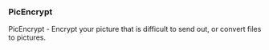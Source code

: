### PicEncrypt
PicEncrypt - Encrypt your picture that is difficult to send out, or convert files to pictures.

